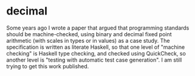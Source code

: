 # decimal

Some years ago I wrote a paper that argued that programming standards
should be machine-checked, using binary and decimal fixed point
arithmetic (with scales in types or in values) as a case study.
The specification is written as literate Haskell, so that one level of
"machine checking" is Haskell type checking, and checked using
QuickCheck, so another level is "testing with automatic test case
generation".  I am still trying to get this work published.
